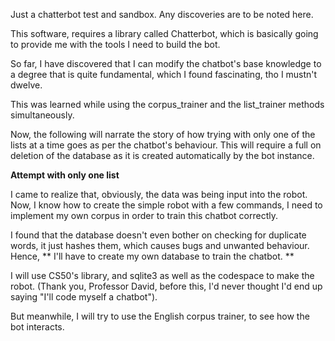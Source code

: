 Just a chatterbot test and sandbox. 
Any discoveries are to be noted here. 

This software, requires a library called Chatterbot, which is basically going to provide me with the tools I need to build the bot. 

So far, I have discovered that I can modify the chatbot's base knowledge to a degree that is quite fundamental, which I found fascinating, tho I mustn't dwelve. 

This was learned while using the corpus_trainer and the list_trainer methods simultaneously.

Now, the following will narrate the story of how trying with only one of the lists at a time goes as per the chatbot's behaviour. This will require a full on deletion of the database as it is created automatically by the bot instance.

**Attempt with only one list**

I came to realize that, obviously, the data was being input into the robot. Now, I know how to create the simple robot with a few commands, I need to implement my own corpus in order to train this chatbot correctly. 

I found that the database doesn't even bother on checking for duplicate words, it just hashes them, which causes bugs and unwanted behaviour. Hence, ** I'll have to create my own database to train the chatbot. **

I will use CS50's library, and sqlite3 as well as the codespace to make the robot. (Thank you, Professor David, before this, I'd never thought I'd end up saying "I'll code myself a chatbot").

But meanwhile, I will try to use the English corpus trainer, to see how the bot interacts. 






